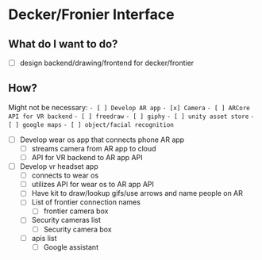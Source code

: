 # Decker/Fronier Interface
## What do I want to do?
- [ ]  design backend/drawing/frontend for decker/frontier

## How?
Might not be necessary:
`- [ ] Develop AR app`
  `- [x] Camera`
  `- [ ] ARCore API for VR backend`
    `- [ ] freedraw`
	`- [ ] giphy`
	`- [ ] unity asset store`
	`- [ ] google maps`
	`- [ ] object/facial recognition`
- [ ] Develop wear os app that connects phone AR app
  - [ ] streams camera from AR app to cloud
  - [ ] API for VR backend to AR app API
- [ ] Develop vr headset app
  - [ ] connects to wear os
  - [ ] utilizes API for wear os to AR app API
  - [ ] Have kit to draw/lookup gifs/use arrows and name people on AR
  - [ ] List of frontier connection names
    - [ ] frontier camera box
  - [ ] Security cameras list
    - [ ] Security camera box
  - [ ] apis list
    - [ ] Google assistant
